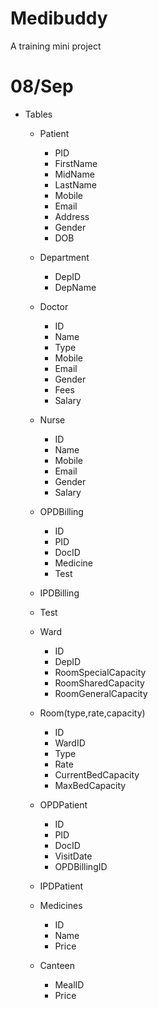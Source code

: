 # Medibuddy
A training mini project

# 08/Sep
- Tables
  - Patient
    - PID
    - FirstName
    - MidName
    - LastName
    - Mobile
    - Email
    - Address
    - Gender
    - DOB


  - Department
    - DepID
    - DepName


  - Doctor
    - ID
    - Name
    - Type
    - Mobile
    - Email
    - Gender
    - Fees
    - Salary

  - Nurse
    - ID
    - Name
    - Mobile
    - Email
    - Gender
    - Salary

  - OPDBilling
    - ID
    - PID
    - DocID
    - Medicine
    - Test

  - IPDBilling

  - Test

  - Ward
    - ID
    - DepID
    - RoomSpecialCapacity
    - RoomSharedCapacity
    - RoomGeneralCapacity
  
  - Room(type,rate,capacity)
    - ID
    - WardID
    - Type
    - Rate
    - CurrentBedCapacity
    - MaxBedCapacity

  - OPDPatient
    - ID
    - PID
    - DocID
    - VisitDate
    - OPDBillingID

  - IPDPatient
  
  - Medicines
    - ID
    - Name
    - Price

  - Canteen
    - MealID
    - Price
